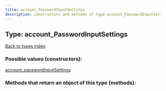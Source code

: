 ```yaml
---
title: account_PasswordInputSettings
description: constructors and methods of type account_PasswordInputSettings
---
```

## Type: account\_PasswordInputSettings  
[Back to types index](index.md)



### Possible values (constructors):

[account\_passwordInputSettings](../constructors/account_passwordInputSettings.md)  



### Methods that return an object of this type (methods):



